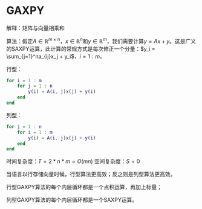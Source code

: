 # GAXPY

解释：矩阵与向量相乘和

算法：假定$`A \in \mathbb{R}^{m\times n}`$，$`x \in \mathbb{R}^{n}`$和$`y \in \mathbb{R}^{m}`$，我们需要计算$`y = Ax + y`$。这是广义的SAXPY运算，此计算的常规方式是每次修正一个分量：$`y_i = \sum_{j=1}^na_{ij}x_j + y_i`$，$`i = 1:m`$。

行型：
```matlab
for i = 1 : m
    for j = 1 : n
        y(i) = A(i, j)x(j) + y(i)
    end
end
```

列型：
```matlab
for j = 1 : n
    for i = 1 : m
        y(i) = A(i, j)x(j) + y(i)
    end
end
```

时间复杂度：$`T = 2 * n * m = O(mn)`$
空间复杂度：$`S = 0`$

当语言以行存储向量时候，行型算法更高效；反之则是列型算法更高效。

行型GAXPY算法的每个内层循环都是一个点积运算，再加上标量；

列型GAXPY算法的每个内层循环都是一个SAXPY运算。
